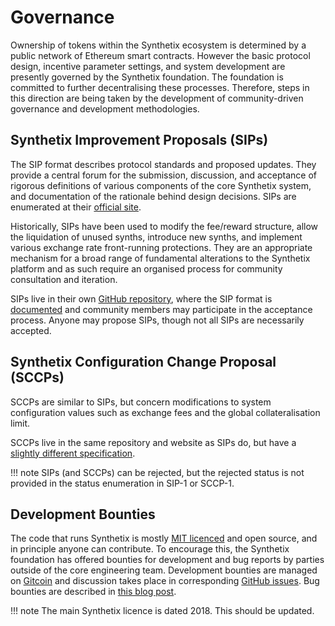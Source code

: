 # Governance

Ownership of tokens within the Synthetix ecosystem is determined by a public network of Ethereum smart contracts. However the basic protocol design, incentive parameter settings, and system development are presently governed by the Synthetix foundation. The foundation is committed to further decentralising these processes. Therefore, steps in this direction are being taken by the development of community-driven governance and development methodologies.

## Synthetix Improvement Proposals (SIPs)

The SIP format describes protocol standards and proposed updates. They provide a central forum for the submission, discussion, and acceptance of rigorous definitions of various components of the core Synthetix system, and documentation of the rationale behind design decisions. SIPs are enumerated at their [official site](https://sips.synthetix.io/).

Historically, SIPs have been used to modify the fee/reward structure, allow the liquidation of unused synths, introduce new synths, and implement various exchange rate front-running protections. They are an appropriate mechanism for a broad range of fundamental alterations to the Synthetix platform and as such require an organised process for community consultation and iteration.

SIPs live in their own [GitHub repository](https://github.com/Synthetixio/SIPs), where the SIP format is [documented](https://github.com/Synthetixio/SIPs/blob/master/SIPS/sip-1.md) and community members may participate in the acceptance process. Anyone may propose SIPs, though not all SIPs are necessarily accepted.

## Synthetix Configuration Change Proposal (SCCPs)

SCCPs are similar to SIPs, but concern modifications to system configuration values such as exchange fees and the global collateralisation limit.

SCCPs live in the same repository and website as SIPs do, but have a [slightly different specification](https://github.com/Synthetixio/SIPs/blob/master/SCCP/sccp-1.md).

!!! note
    SIPs (and SCCPs) can be rejected, but the rejected status is not provided in the status enumeration in SIP-1 or SCCP-1.

## Development Bounties

The code that runs Synthetix is mostly [MIT licenced](https://github.com/Synthetixio/synthetix/blob/master/LICENSE) and open source, and in principle anyone can contribute. To encourage this, the Synthetix foundation has offered bounties for development and bug reports by parties outside of the core engineering team. Development bounties are managed on [Gitcoin](https://gitcoin.co/profile/Synthetixio) and discussion takes place in corresponding [GitHub issues](https://github.com/Synthetixio/synthetix/issues). Bug bounties are described in [this blog post](https://blog.synthetix.io/synthetix-bug-bounties/).

!!! note
    The main Synthetix licence is dated 2018. This should be updated.
